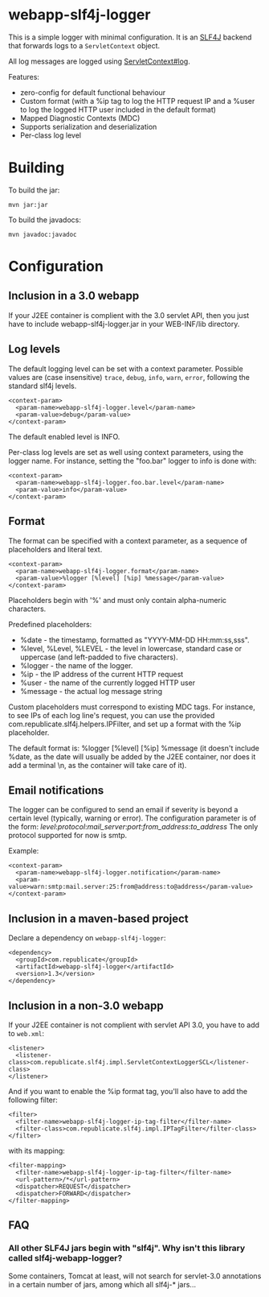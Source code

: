 <!--
Licensed to the Apache Software Foundation (ASF) under one
or more contributor license agreements.  See the NOTICE file
distributed with this work for additional information
regarding copyright ownership.  The ASF licenses this file
to you under the Apache License, Version 2.0 (the
"License"); you may not use this file except in compliance
with the License.  You may obtain a copy of the License at

  http://www.apache.org/licenses/LICENSE-2.0

Unless required by applicable law or agreed to in writing,
software distributed under the License is distributed on an
"AS IS" BASIS, WITHOUT WARRANTIES OR CONDITIONS OF ANY
KIND, either express or implied.  See the License for the
specific language governing permissions and limitations
under the License.
-->

webapp-slf4j-logger
===================

This is a simple logger with minimal configuration.  It is an
[SLF4J](http://www.slf4j.org/) backend that forwards logs to a
`ServletContext` object.

All log messages are logged using
[ServletContext#log](http://docs.oracle.com/javaee/6/api/javax/servlet/ServletContext.html#log%28java.lang.String,%20java.lang.Throwable%29).

Features:

 * zero-config for default functional behaviour
 * Custom format (with a %ip tag to log the HTTP request IP and a %user to log the logged HTTP user included in the default format)
 * Mapped Diagnostic Contexts (MDC)
 * Supports serialization and deserialization
 * Per-class log level

# Building

To build the jar:

    mvn jar:jar

To build the javadocs:

    mvn javadoc:javadoc

# Configuration

## Inclusion in a 3.0 webapp

If your J2EE container is complient with the 3.0 servlet API, then you just have to include webapp-slf4j-logger.jar in your WEB-INF/lib directory.

## Log levels

The default logging level can be set with a context parameter.  Possible
values are (case insensitive) `trace`, `debug`, `info`, `warn`,
`error`, following the standard slf4j levels.

    <context-param>
      <param-name>webapp-slf4j-logger.level</param-name>
      <param-value>debug</param-value>
    </context-param>

The default enabled level is INFO.

Per-class log levels are set as well using context parameters, using the logger name. For instance, setting the "foo.bar" logger to info is done with:

    <context-param>
      <param-name>webapp-slf4j-logger.foo.bar.level</param-name>
      <param-value>info</param-value>
    </context-param>


## Format

The format can be specified with a context parameter, as a sequence of placeholders and literal text.

    <context-param>
      <param-name>webapp-slf4j-logger.format</param-name>
      <param-value>%logger [%level] [%ip] %message</param-value>
    </context-param>

Placeholders begin with '%' and must only contain alpha-numeric characters.

Predefined placeholders:

* %date - the timestamp, formatted as "YYYY-MM-DD HH:mm:ss,sss".
* %level, %Level, %LEVEL - the level in lowercase, standard case or uppercase (and left-padded to five characters).
* %logger - the name of the logger.
* %ip - the IP address of the current HTTP request
* %user - the name of the currently logged HTTP user
* %message - the actual log message string

Custom placeholders must correspond to existing MDC tags. For instance, to see IPs of each log line's request,
you can use the provided com.republicate.slf4j.helpers.IPFilter, and set up a format with the %ip placeholder.

The default format is:
    %logger [%level] [%ip] %message
(it doesn't include %date, as the date will usually be added by the J2EE container, nor does it add a terminal \n, as the container will take care of it).

## Email notifications

The logger can be configured to send an email if severity is beyond a certain level (typically, warning or error). The configuration parameter is of the form:
    *level*:*protocol*:*mail_server*:*port*:*from_address*:*to_address*
The only protocol supported for now is smtp.

Example:

    <context-param>
      <param-name>webapp-slf4j-logger.notification</param-name>
      <param-value>warn:smtp:mail.server:25:from@address:to@address</param-value>
    </context-param>

## Inclusion in a maven-based project

Declare a dependency on `webapp-slf4j-logger`:

    <dependency>
      <groupId>com.republicate</groupId>
      <artifactId>webapp-slf4j-logger</artifactId>
      <version>1.3</version>
    </dependency>

## Inclusion in a non-3.0 webapp

If your J2EE container is not complient with servlet API 3.0, you have to add to `web.xml`:

    <listener>
      <listener-class>com.republicate.slf4j.impl.ServletContextLoggerSCL</listener-class>
    </listener>

And if you want to enable the %ip format tag, you'll also have to add the following filter:

    <filter>
      <filter-name>webapp-slf4j-logger-ip-tag-filter</filter-name>
      <filter-class>com.republicate.slf4j.impl.IPTagFilter</filter-class>
    </filter>

with its mapping:

    <filter-mapping>
      <filter-name>webapp-slf4j-logger-ip-tag-filter</filter-name>
      <url-pattern>/*</url-pattern>
      <dispatcher>REQUEST</dispatcher>
      <dispatcher>FORWARD</dispatcher>
    </filter-mapping>

## FAQ

### All other SLF4J jars begin with "slf4j". Why isn't this library called slf4j-webapp-logger?

Some containers, Tomcat at least, will not search for servlet-3.0 annotations in a certain number of jars, among which all slf4j-* jars...
